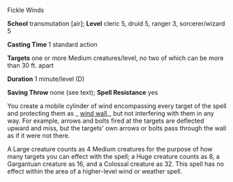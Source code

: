 Fickle Winds

**School** transmutation [air]; **Level** cleric 5, druid 5, ranger 3, sorcerer/wizard 5

**Casting Time** 1 standard action

**Targets** one or more Medium creatures/level, no two of which can be more than 30 ft. apart

**Duration** 1 minute/level (D)

**Saving Throw** none (see text); **Spell Resistance** yes

You create a mobile cylinder of wind encompassing every target of the spell and protecting them as _ [wind wall](spells/windWall.md#_wind-wall)_, but not interfering with them in any way. For example, arrows and bolts fired at the targets are deflected upward and miss, but the targets' own arrows or bolts pass through the wall as if it were not there.

A Large creature counts as 4 Medium creatures for the purpose of how many targets you can effect with the spell; a Huge creature counts as 8, a Gargantuan creature as 16, and a Colossal creature as 32. This spell has no effect within the area of a higher-level wind or weather spell.

